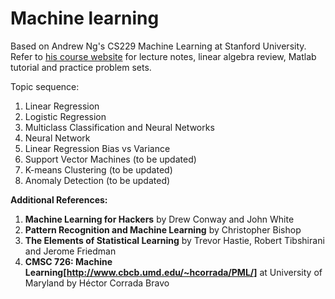 Machine learning
================
Based on Andrew Ng's CS229 Machine Learning at Stanford University. Refer to [his course website](http://cs229.stanford.edu/) for lecture notes, linear algebra review, Matlab tutorial and practice problem sets.

Topic sequence:
1. Linear Regression
2. Logistic Regression
3. Multiclass Classification and Neural Networks
4. Neural Network
5. Linear Regression Bias vs Variance
6. Support Vector Machines (to be updated)
7. K-means Clustering (to be updated)
8. Anomaly Detection (to be updated)

**Additional References:**

1. **Machine Learning for Hackers** by Drew Conway and John White
2. **Pattern Recognition and Machine Learning** by Christopher Bishop
3. **The Elements of Statistical Learning** by Trevor Hastie, Robert Tibshirani and Jerome Friedman
4. **CMSC 726: Machine Learning[http://www.cbcb.umd.edu/~hcorrada/PML/]** at University of Maryland by Héctor Corrada Bravo
